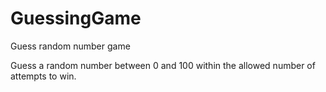 # GuessingGame
Guess random number game

Guess a random number between 0 and 100 within the allowed number of attempts to win.
